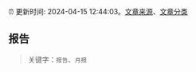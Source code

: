:alarm_clock: 更新时间: 2024-04-15 12:44:03。[文章来源](/README.md)、[文章分类](/TAGS.md)

## 报告


> 关键字：`报告`、`月报`



